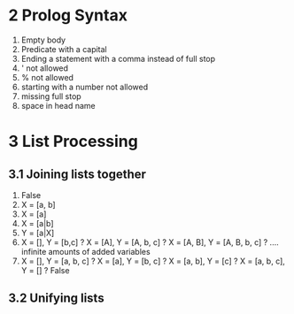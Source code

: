 # 2 Prolog Syntax
1)  Empty body
2)  Predicate with a capital
3)  Ending a statement with a comma instead of full stop
4)  ' not allowed
5)  % not allowed
6)  starting with a number not allowed
7) missing full stop
8) space in head name

# 3 List Processing
## 3.1 Joining lists together
1)  False
2) X = [a, b] 
3) X = [a] 
4) X = [a|b] 
5) Y = [a|X]
6) X = [], Y = [b,c] ?
   X = [A], Y = [A, b, c] ?
   X = [A, B], Y = [A, B, b, c] ?
   .... infinite amounts of added variables
7) X = [], Y = [a, b, c] ?
   X = [a], Y = [b, c] ?
   X = [a, b], Y = [c] ?
   X = [a, b, c], Y = [] ?
   False
## 3.2 Unifying lists
